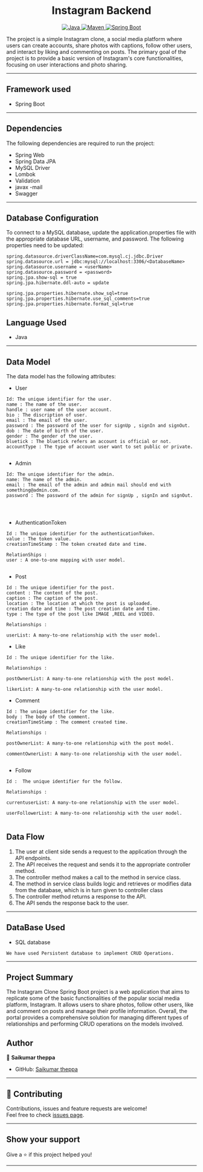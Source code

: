 <h1 align = "center"> Instagram Backend </h1>

<p align="center">
<a href="Java url">
    <img alt="Java" src="https://img.shields.io/badge/Java->=8-darkblue.svg" />
</a>
<a href="Maven url" >
    <img alt="Maven" src="https://img.shields.io/badge/maven-3.0.5-brightgreen.svg" />
</a>
<a href="Spring Boot url" >
    <img alt="Spring Boot" src="https://img.shields.io/badge/Spring Boot-3.0.6-brightgreen.svg" />
</a>
</p>
The project is a simple Instagram clone, a social media platform where users can create accounts, share photos with captions, follow other users, and interact by liking and commenting on posts. The primary goal of the project is to provide a basic version of Instagram's core functionalities, focusing on user interactions and photo sharing.

---

## Framework used

* Spring Boot
---

## Dependencies
The following dependencies are required to run the project:

* Spring Web
* Spring Data JPA
* MySQL Driver
* Lombok
* Validation
* javax -mail
* Swagger
---


## Database Configuration
To connect to a MySQL database, update the application.properties file with the appropriate database URL, username, and password. The following properties need to be updated:
```
spring.datasource.driverClassName=com.mysql.cj.jdbc.Driver
spring.datasource.url = jdbc:mysql://localhost:3306/<DatabaseName>
spring.datasource.username = <userName>
spring.datasource.password = <password>
spring.jpa.show-sql = true
spring.jpa.hibernate.ddl-auto = update

spring.jpa.properties.hibernate.show_sql=true
spring.jpa.properties.hibernate.use_sql_comments=true
spring.jpa.properties.hibernate.format_sql=true

```

## Language Used
* Java

---

## Data Model

The  data model  has the following attributes:

* User
```
Id: The unique identifier for the user.
name : The name of the user.
handle : user name of the user account.
bio : The discription of user.
email : The email of the user.
password : The password of the user for signUp , signIn and signOut.
dob : The date of birth of the user.
gender : The gender of the user.
bluetick : The bluetick refers an account is official or not.
accountType : The type of account user want to set public or private.


```

* Admin
```
Id: The unique identifier for the admin.
name: The name of the admin.
email : The email of the admin and admin mail should end with something@admin.com.
password : The password of the admin for signUp , signIn and signOut.




```


* AuthenticationToken
```
Id : The unique identifier for the authenticationToken.
value : The token value.
creationTimeStamp : The token created date and time.

RelationShips : 
user : A one-to-one mapping with user model.


```

* Post
```
Id : The unique identifier for the post.
content : The content of the post.
caption : The caption of the post.
location : The location at which the post is uploaded.
creation date and time : The post creation date and time.
type : The type of the post like IMAGE ,REEL and VIDEO.

Relationships :

userList: A many-to-one relationship with the user model.
```


* Like
```
Id : The unique identifier for the like.

Relationships :

postOwnerList: A many-to-one relationship with the post model.

likerList: A many-to-one relationship with the user model.

```

* Comment
```
Id : The unique identifier for the like.
body : The body of the comment.
creationTimeStamp : The comment created time.

Relationships :

postOwnerList: A many-to-one relationship with the post model.

commentOwnerList: A many-to-one relationship with the user model.


```

* Follow
```
Id :  The unique identifier for the follow.

Relationships :

currentuserList: A many-to-one relationship with the user model.

userFollowerList: A many-to-one relationship with the user model.


```

## Data Flow

1. The user at client side sends a request to the application through the API endpoints.
2. The API receives the request and sends it to the appropriate controller method.
3. The controller method makes a call to the method in service class.
4. The method in service class builds logic and retrieves or modifies data from the database, which is in turn given to controller class
5. The controller method returns a response to the API.
6. The API sends the response back to the user.

---


## DataBase Used
* SQL database
```
We have used Persistent database to implement CRUD Operations.
```
---

## Project Summary

The Instagram Clone Spring Boot project is a web application that aims to replicate some of the basic functionalities of the popular social media platform, Instagram. It allows users to share photos, follow other users, like and comment on posts and manage their profile information.
Overall, the portal provides a comprehensive solution for managing different types of relationships and performing CRUD operations on the models involved.

## Author

👤 **Saikumar theppa**

* GitHub: [Saikumar theppa](https://gist.github.com/Saikumartheppa)

---

## 🤝 Contributing

Contributions, issues and feature requests are welcome!<br />Feel free to check [issues page]("url").
    
---

## Show your support

Give a ⭐️ if this project helped you!
    
---
